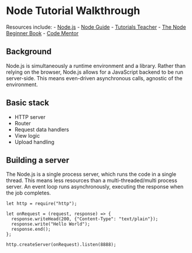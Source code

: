 # Node Tutorial Walkthrough
  Resources include:
    - [Node.js](https://nodejs.org/en/)
    - [Node Guide](http://nodeguide.com/)
    - [Tutorials Teacher](http://www.tutorialsteacher.com/nodejs/what-is-nodejs)
    - [The Node Beginner Book](http://www.nodebeginner.org/)
    - [Code Mentor](https://www.codementor.io/olatundegaruba/nodejs-restful-apis-in-10-minutes-q0sgsfhbd)

## Background
  Node.js is simultaneously a runtime environment and a library. Rather than relying on the browser, Node.js allows for a JavaScript backend to be run server-side. This means even-driven asynchronous calls, agnostic of the environment.

## Basic stack
  * HTTP server
  * Router
  * Request data handlers
  * View logic
  * Upload handling

## Building a server
  The Node.js is a single process server, which runs the code in a single thread. This means less resources than a multi-threaded/multi process server. An event loop runs asynchronously, executing the response when the job completes.

  ```
  let http = require("http");

  let onRequest = (request, response) => {
    response.writeHead(200, {"Content-Type": "text/plain"});
    response.write("Hello World");
    response.end();
  };

  http.createServer(onRequest).listen(8888);
  ```
